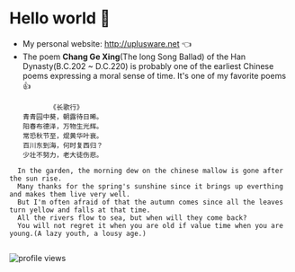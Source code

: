 # Hello world 👋
- My personal website: http://uplusware.net :point_left:
- The poem **Chang Ge Xing**(The long Song Ballad) of the Han Dynasty(B.C.202 ~ D.C.220) is probably one of the earliest Chinese poems expressing a moral sense of time. It's one of my favorite poems :thumbsup:

```
          《长歌行》
　　青青园中葵，朝露待日晞。
　　阳春布德泽，万物生光辉。
　　常恐秋节至，焜黄华叶衰。
　　百川东到海，何时复西归？
　　少壮不努力，老大徒伤悲。
  
  In the garden, the morning dew on the chinese mallow is gone after the sun rise.
  Many thanks for the spring's sunshine since it brings up everthing and makes them live very well.
  But I'm often afraid of that the autumn comes since all the leaves turn yellow and falls at that time.
  All the rivers flow to sea, but when will they come back?
  You will not regret it when you are old if value time when you are young.(A lazy youth, a lousy age.)
  
```

<img src="https://gpvc.arturio.dev/uplusware" alt="profile views"/>
